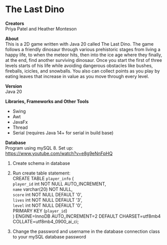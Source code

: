 # The Last Dino
**Creators**<br />
Priya Patel and Heather Monteson

**About**<br />
This is a 2D game written with Java 20 called The Last Dino. The game follows a friendly dinosaur through 
various prehistoric stages from living a happy life, to when the meteor hits, then into the ice age
where they finally, at the end, find another surviving dinosaur. Once you start the first of three levels
starts of his life while avoiding dangerous obstacles like bushes, fireballs, icicles, and snowballs. You also 
can collect points as you play by eating leaves that increase in value as you move through every level. 

**Version**<br />
Java 20

**Libraries, Frameworks and Other Tools**
- Swing
- Awt
- JavaFx
- Thread
- Serial (requires Java 14+ for serial in build base)

**Database**<br />
Program using mySQL 8. Set up: <br />
https://www.youtube.com/watch?v=e8g9eNnFpHQ
1) Create schema in database 
2) Run create table statement: <br />
   CREATE TABLE `player_info` ( <br />
   `player_id` int NOT NULL AUTO_INCREMENT, <br />
   `name` varchar(20) NOT NULL, <br />
   `score` int NOT NULL DEFAULT '0', <br />
   `lives` int NOT NULL DEFAULT '3', <br />
   `level` int NOT NULL DEFAULT '0', <br />
   PRIMARY KEY (`player_id`) <br />
   ) ENGINE=InnoDB AUTO_INCREMENT=2 DEFAULT CHARSET=utf8mb4 COLLATE=utf8mb4_0900_ai_ci; <br />

3) Change the password and username in the database connection class to your mySQL database password

